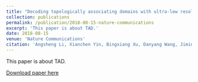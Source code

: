 ```yaml
---
title: "Decoding topologically associating domains with ultra-low resolution Hi-C data by graph structural entropy"
collection: publications
permalink: /publication/2018-08-15-nature-communications
excerpt: 'This paper is about TAD.'
date: 2018-08-15
venue: 'Nature Communications'
citation: 'Angsheng Li, Xianchen Yin, Bingxiang Xu, Danyang Wang, Jimin Han, <b>Yi Wei</b>, Yun Deng, Ying Xiong & Zhihua Zhang (2018). &quot;Decoding topologically associating domains with ultra-low resolution Hi-C data by graph structural entropy.&quot; <i>Nature Communications</i>. 3265(2018).<a href='https://doi.org/10.1038/s41467-018-05691-7'>doi.org/10.1038/s41467-018-05691-7</a>'
---
```

This paper is about TAD.

[Download paper here](https://www.nature.com/articles/s41467-018-05691-7)



